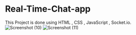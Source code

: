 # Real-Time-Chat-app
This Project is done using HTML , CSS , JavaScript , Socket.io.
![Screenshot (10)](https://user-images.githubusercontent.com/104019020/165166456-dfd97d09-8b79-4ae3-9db8-e0a2ac078e4a.png)
![Screenshot (11)](https://user-images.githubusercontent.com/104019020/165166514-a814935f-3bb8-494e-80dd-78f3d6bc4ad6.png)
